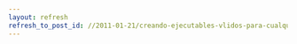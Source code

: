 ```yaml
---
layout: refresh
refresh_to_post_id: //2011-01-21/creando-ejecutables-vlidos-para-cualquier-psp-como-sony
---
```

